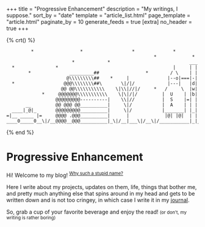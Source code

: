 +++
title = "Progressive Enhancement"
description = "My writings, I suppose."
sort_by = "date"
template = "article_list.html"
page_template = "article.html"
paginate_by = 10
generate_feeds = true
[extra]
no_header = true
+++

{% crt() %}
```
         *                 *                  *              *
                                                      *             *
                        *            *                             ___
  *               *                                          |     | |
        *              _________##                 *        / \    | |
                      @\\\\\\\\\##    *     |              |--o|===|-|
  *                  @@@\\\\\\\\##\       \|/|/            |---|   |d|
                    @@ @@\\\\\\\\\\\    \|\\|//|/     *   /     \  |w|
             *     @@@@@@@\\\\\\\\\\\    \|\|/|/         |  U    | |b|
                  @@@@@@@@@----------|    \\|//          |  S    |=| |
       __         @@ @@@ @@__________|     \|/           |  A    | | |
  ____|_@|_       @@@@@@@@@__________|     \|/           |_______| |_|
=|__ _____ |=     @@@@ .@@@__________|      |             |@| |@|  | |
____0_____0__\|/__@@@@__@@@__________|_\|/__|___\|/__\|/___________|_|_
```
{% end %}

# Progressive Enhancement

Hi! Welcome to my blog! <sup>[Why such a stupid name?](@/blog/2024-10-25-blog-name/index.md)</sup>

Here I write about my projects, updates on them, life, things that bother me, and pretty much anything else that spins around in my head and gets to be written down and is not too cringey, in which case I write it in my [journal](https://daudix.neocities.org/journal/).

So, grab a cup of your favorite beverage and enjoy the read! <small>(or don't, my writing is rather boring)</small>
